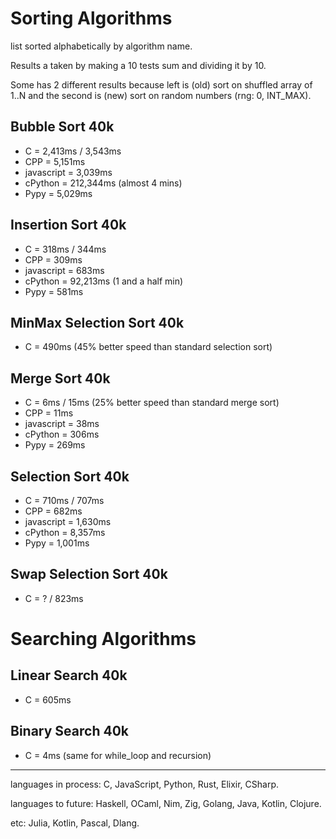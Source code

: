 # Sorting Algorithms

list sorted alphabetically by algorithm name.

Results a taken by making a 10 tests sum and dividing it by 10.

Some has 2 different results because left is (old) sort on shuffled array of 1..N
and the second is (new) sort on random numbers (rng: 0, INT_MAX).

## Bubble Sort 40k

- C = 2,413ms / 3,543ms
- CPP = 5,151ms
- javascript = 3,039ms
- cPython = 212,344ms (almost 4 mins)
- Pypy = 5,029ms

## Insertion Sort 40k

- C = 318ms / 344ms
- CPP = 309ms
- javascript = 683ms
- cPython = 92,213ms (1 and a half min)
- Pypy = 581ms

## MinMax Selection Sort 40k

- C = 490ms (45% better speed than standard selection sort)

## Merge Sort 40k

- C = 6ms / 15ms (25% better speed than standard merge sort)
- CPP = 11ms
- javascript = 38ms
- cPython = 306ms
- Pypy = 269ms

## Selection Sort 40k

- C = 710ms / 707ms
- CPP = 682ms
- javascript = 1,630ms
- cPython = 8,357ms
- Pypy = 1,001ms

## Swap Selection Sort 40k

- C = ? / 823ms

# Searching Algorithms

## Linear Search 40k

- C = 605ms

## Binary Search 40k

- C = 4ms (same for while_loop and recursion)

--------------------------------------------------------------------------------

languages in process: C, JavaScript, Python, Rust, Elixir, CSharp.

languages to future: Haskell, OCaml, Nim, Zig, Golang, Java, Kotlin, Clojure.

etc: Julia, Kotlin, Pascal, Dlang.
